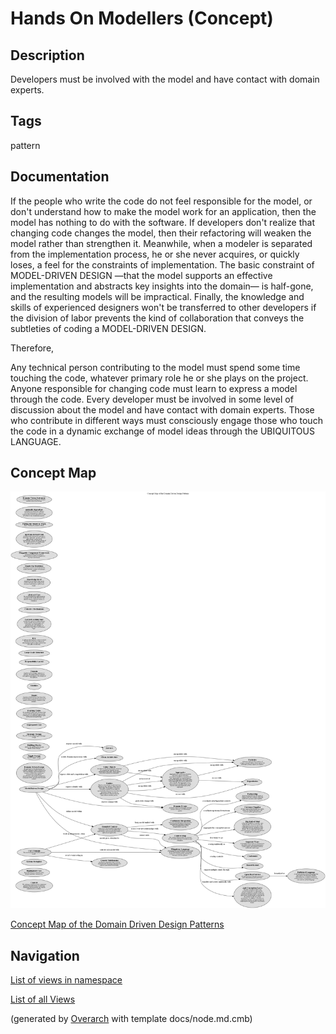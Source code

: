 
# Hands On Modellers (Concept)
## Description
Developers must be involved with the model and have contact with domain experts.


## Tags
pattern

## Documentation
If the people who write the code do not feel responsible for the model, or
don't understand how to make the model work for an application, then the model
has nothing to do with the software. If developers don't realize that changing
code changes the model, then their refactoring will weaken the model rather
than strengthen it. Meanwhile, when a modeler is separated from the
implementation process, he or she never acquires, or quickly loses, a feel for
the constraints of implementation.
The basic constraint of MODEL-DRIVEN DESIGN —that the model supports an
effective implementation and abstracts key insights into the domain—
is half-gone, and the resulting models will be impractical. Finally, the
knowledge and skills of experienced designers won't be transferred to other
developers if the division of labor prevents the kind of collaboration that
conveys the subtleties of coding a MODEL-DRIVEN DESIGN.


Therefore,

Any technical person contributing to the model must spend some time touching
the code, whatever primary role he or she plays on the project. Anyone
responsible for changing code must learn to express a model through the code.
Every developer must be involved in some level of discussion about the model
and have contact with domain experts. Those who contribute in different ways
must consciously engage those who touch the code in a dynamic exchange of model
ideas through the UBIQUITOUS LANGUAGE.

## Concept Map
![Concept Map of the Domain Driven Design Patterns](../../software-development/domain-driven-design/concept-view.png)

[Concept Map of the Domain Driven Design Patterns](../../software-development/domain-driven-design/concept-view.md)


## Navigation
[List of views in namespace](./views-in-namespace.md)

[List of all Views](../../views.md)


(generated by [Overarch](https://github.com/soulspace-org/overarch) with template docs/node.md.cmb)

